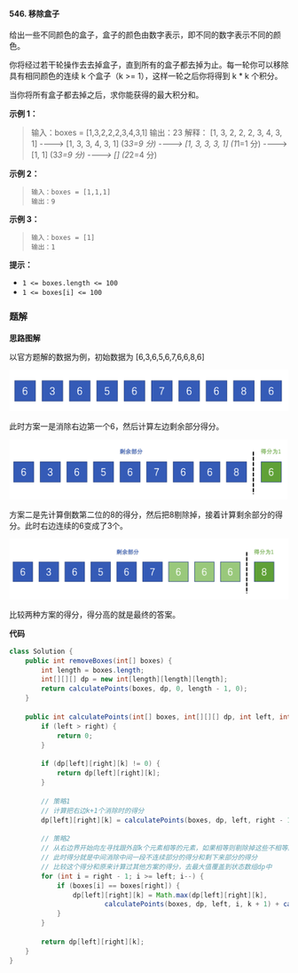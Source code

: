 #### 546. 移除盒子

给出一些不同颜色的盒子，盒子的颜色由数字表示，即不同的数字表示不同的颜色。

你将经过若干轮操作去去掉盒子，直到所有的盒子都去掉为止。每一轮你可以移除具有相同颜色的连续 k 个盒子（k >= 1），这样一轮之后你将得到 k * k 个积分。

当你将所有盒子都去掉之后，求你能获得的最大积分和。

**示例 1：**

> 输入：boxes = [1,3,2,2,2,3,4,3,1]
> 输出：23
> 解释：
> [1, 3, 2, 2, 2, 3, 4, 3, 1] 
> ----> [1, 3, 3, 4, 3, 1] (3*3=9 分) 
> ----> [1, 3, 3, 3, 1] (1*1=1 分) 
> ----> [1, 1] (3*3=9 分) 
> ----> [] (2*2=4 分)

**示例 2：**

> ```
> 输入：boxes = [1,1,1]
> 输出：9
> ```

**示例 3：**

> ```
> 输入：boxes = [1]
> 输出：1
> ```

**提示：**

- `1 <= boxes.length <= 100`
- `1 <= boxes[i] <= 100`

### 题解

**思路图解**

以官方题解的数据为例，初始数据为 [6,3,6,5,6,7,6,6,8,6]

![1.png](./images/移除盒子/1.jpg)

此时方案一是消除右边第一个6，然后计算左边剩余部分得分。

![2.png](./images/移除盒子/2.jpg)

方案二是先计算倒数第二位的8的得分，然后把8剔除掉，接着计算剩余部分的得分。此时右边连续的6变成了3个。

![3.png](./images/移除盒子/3.jpg)

比较两种方案的得分，得分高的就是最终的答案。

**代码**

```java
class Solution {
    public int removeBoxes(int[] boxes) {
        int length = boxes.length;
        int[][][] dp = new int[length][length][length];
        return calculatePoints(boxes, dp, 0, length - 1, 0);
    }

    public int calculatePoints(int[] boxes, int[][][] dp, int left, int right, int k) {
        if (left > right) {
            return 0;
        }

        if (dp[left][right][k] != 0) {
            return dp[left][right][k];
        }

        // 策略1
        // 计算把右边k+1个消除时的得分
        dp[left][right][k] = calculatePoints(boxes, dp, left, right - 1, 0) + (k + 1) * (k + 1);

        // 策略2
        // 从右边界开始向左寻找跟外部k个元素相等的元素，如果相等则剔除掉这些不相等的，让后面一段连起来。
        // 此时得分就是中间消除中间一段不连续部分的得分和剩下来部分的得分
        // 比较这个得分和原来计算过其他方案的得分，去最大值覆盖到状态数组dp中
        for (int i = right - 1; i >= left; i--) {
            if (boxes[i] == boxes[right]) {
                dp[left][right][k] = Math.max(dp[left][right][k],
                        calculatePoints(boxes, dp, left, i, k + 1) + calculatePoints(boxes, dp, i + 1, right - 1, 0));
            }
        }

        return dp[left][right][k];
    }
}
```

